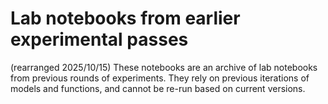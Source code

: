# Lab notebooks from earlier experimental passes

(rearranged 2025/10/15) These notebooks are an archive of lab notebooks from previous rounds of experiments. They rely on previous iterations of models and functions, and cannot be re-run based on current versions.